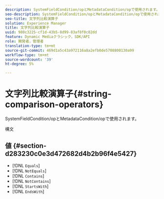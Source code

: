 ```yaml
---
description: SystemFieldCondition/opとMetadataCondition/opで使用されます。
seo-description: SystemFieldCondition/opとMetadataCondition/opで使用されます。
seo-title: 文字列比較演算子
solution: Experience Manager
title: 文字列比較演算子
uuid: 980c3225-cf1d-43b5-8d99-83af8f0c82dd
feature: Dynamic Mediaクラシック，SDK/API
role: 開発者，管理者
translation-type: tm+mt
source-git-commit: 469d1a5c43a972116a8a2efb0de5708800130a99
workflow-type: tm+mt
source-wordcount: '39'
ht-degree: 5%

---
```



# 文字列比較演算子{#string-comparison-operators}

SystemFieldCondition/opとMetadataCondition/opで使用されます。

構文

## 値 {#section-d283230c0e3d472682d4b2b96f4e5427}

* [!DNL `Equals`]
* [!DNL `NotEquals`]
* [!DNL `Contains`]
* [!DNL `NotContains`]
* [!DNL `StartsWith`]
* [!DNL `EndsWith`]

